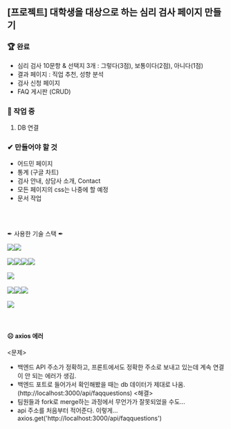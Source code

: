 ## [프로젝트] 대학생을 대상으로 하는 심리 검사 페이지 만들기

### 🏆 완료
- 심리 검사 10문항 & 선택지 3개 : 그렇다(3점), 보통이다(2점), 아니다(1점)
- 결과 페이지 : 직업 추천, 성향 분석
- 검사 신청 페이지
- FAQ 게시판 (CRUD)

### 📌 작업 중
1. DB 연결

### ✔ 만들어야 할 것
- 어드민 페이지
- 통계 (구글 차트)
- 검사 안내, 상담사 소개, Contact
- 모든 페이지의 css는 나중에 할 예정
- 문서 작업

<br><br>

✒ 사용한 기술 스택 ✒
<div style="display: flex; flex-wrap: wrap;">
  <img src="https://img.shields.io/badge/JAVA-3766AB?style=flat-square&logo=java&logoColor=black">
  <img src="https://img.shields.io/badge/JavaScript-F7DF1E?style=flat-square&logo=javascript&logoColor=black">
</div>
<br>
<div style="display: flex; flex-wrap: wrap;">
  <img src="https://img.shields.io/badge/vue.js-4FC08D?style=flat-square&logo=vue.js&logoColor=white">
  <img src="https://img.shields.io/badge/HTML5-E34F26?style=flat-square&logo=html5&logoColor=white">
  <img src="https://img.shields.io/badge/CSS3-1572B6?style=flat-square&logo=css3&logoColor=white">
  <img src="https://img.shields.io/badge/Bootstrap-7952B3?style=flat-square&logo=bootstrap&logoColor=white">
</div>
<br>
<div style="display: flex; flex-wrap: wrap;">
<img src="https://img.shields.io/badge/SpringBoot-6DB33F?style=flat-square&logo=springboot&logoColor=white">
</div>
<br>
<div style="display: flex; flex-wrap: wrap;">
<img src="https://img.shields.io/badge/eclipseIDE-2C2255?style=flat-square&logo=eclipseide&logoColor=white">
<img src="https://img.shields.io/badge/VS%20Code-007ACC?style=flat-square&logo=visualstudiocode&logoColor=white">
<img src="https://img.shields.io/badge/github-181717?style=flat-square&logo=github&logoColor=white">
</div>
<br>
<div style="display: flex; flex-wrap: wrap;">
<img src="https://img.shields.io/badge/mariaDB-1F305F?style=flat-square&logo=mariadb&logoColor=white">
</div>
<br><br>

#### ☹ axios 에러
<문제>
* 백엔드 API 주소가 정확하고, 프론트에서도 정확한 주소로 보내고 있는데 계속 연결이 안 되는 에러가 생김.
* 백엔드 포트로 들어가서 확인해봤을 때는 db 데이터가 제대로 나옴. (http://localhost:3000/api/faqquestions)
<해결>
* 팀원들과 fork로 merge하는 과정에서 무언가가 잘못되었을 수도...
* api 주소를 처음부터 적어준다. 이렇게... axios.get('http://localhost:3000/api/faqquestions')



